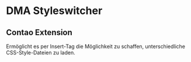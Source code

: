 # DMA Styleswitcher

## Contao Extension

Ermöglicht es per Insert-Tag die Möglichkeit zu schaffen, unterschiedliche CSS-Style-Dateien zu laden.
